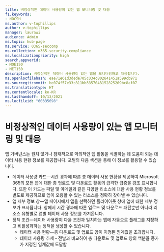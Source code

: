 ```yaml
---
title: 비정상적인 데이터 사용량이 있는 앱 모니터링 및 대응
f1.keywords:
- NOCSH
ms.author: v-tophillips
author: v-tophillips
manager: laurawi
audience: Admin
ms.topic: hub-page
ms.service: O365-seccomp
ms.collection: m365-security-compliance
ms.localizationpriority: high
search.appverid:
- MOE150
- MET150
description: 비정상적인 데이터 사용량이 있는 앱을 모니터링하고 대응합니다.
ms.openlocfilehash: eae71e61d3dede705c034c802841451a599cb971
ms.sourcegitcommit: be074f57e33c811bb3857043152825209bc8af07
ms.translationtype: HT
ms.contentlocale: ko-KR
ms.lasthandoff: 10/13/2021
ms.locfileid: "60335698"
---
```

# <a name="monitor-and-respond-to-apps-with-unusual-data-usage"></a>비정상적인 데이터 사용량이 있는 앱 모니터링 및 대응

앱 거버넌스는 원치 않거나 잠재적으로 악의적인 앱 활동을 식별하는 데 도움이 되는 데이터 사용 현황 정보를 제공합니다. 포털의 다음 섹션을 통해 이 정보를 활용할 수 있습니다.

- 데이터 사용량 카드—시간 경과에 따른 총 데이터 사용 현황을 제공하여 Microsoft 365의 모든 앱에 대한 총 업로드 및 다운로드 활동의 급격한 급증을 강조 표시합니다. 또한 이 카드는 파일 및 이메일과 같은 다양한 리소스에 대한 사용 현황 정보를 별도로 제공하므로 앱이 오용할 수 있는 리소스를 정확히 찾아낼 수 있습니다.
- 앱 세부 정보 창—앱 페이지에서 앱을 선택하면 플라이아웃 창에 앱에 대한 세부 정보가 표시됩니다. 창에서 시간 경과에 따른 업로드 및 다운로드 패턴뿐만 아니라 리소스 유형별로 앱별 데이터 사용 정보를 가져옵니다.
- 정책 조건—데이터 사용량이 다음 조건과 일치하는 앱에 자동으로 플래그를 지정하고 비활성화하는 정책을 생성할 수 있습니다.
  - 데이터 사용 현황—총 다운로드 및 업로드 양이 지정된 임계값을 초과합니다.
  - 데이터 사용량 추세 - 전날과 비교하여 총 다운로드 및 업로드 양의 백분율 증가가 지정된 임계값에 도달함
